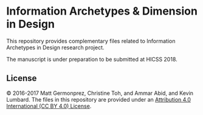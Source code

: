 # Information Archetypes & Dimension in Design

This repository provides complementary files related to Information Archetypes in Design research project.

The manuscript is under preparation to be submitted at HICSS 2018.

## License
&copy; 2016-2017 Matt Germonprez, Christine Toh, and Ammar Abid, and Kevin Lumbard.
The files in this repository are provided under an <a href="https://creativecommons.org/licenses/by/4.0/">Attribution 4.0 International (CC BY 4.0) License</a>.
